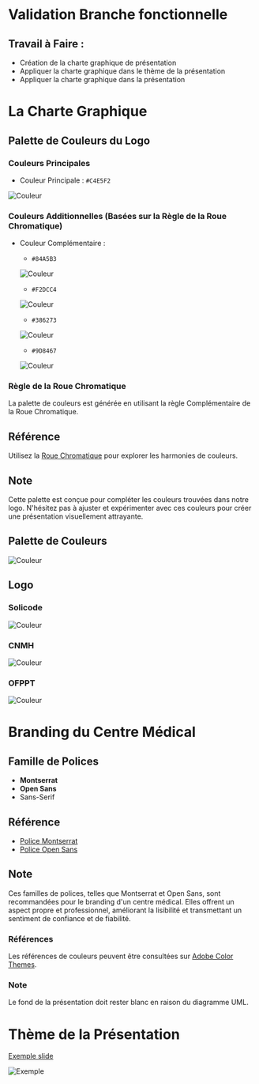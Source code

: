 # Validation Branche fonctionnelle

## Travail à Faire :
- Création de la charte graphique de présentation
- Appliquer la charte graphique dans le thème de la présentation
- Appliquer la charte graphique dans la présentation

# La Charte Graphique

## Palette de Couleurs du Logo

### Couleurs Principales
- Couleur Principale : `#C4E5F2`

![Couleur](img/Ref-C4E5F2.png)

### Couleurs Additionnelles (Basées sur la Règle de la Roue Chromatique)
- Couleur Complémentaire :
    - `#84A5B3`

    ![Couleur](img/Ref-84A5B3.png)

    - `#F2DCC4`

    ![Couleur](img/Ref-F2DCC4.png)

    - `#386273`

    ![Couleur](img/Ref-386273.png)

    - `#9D8467`

    ![Couleur](img/Ref-9D8467.png)

### Règle de la Roue Chromatique
La palette de couleurs est générée en utilisant la règle Complémentaire de la Roue Chromatique.

## Référence
Utilisez la [Roue Chromatique](https://www.sessions.edu/color-calculator/) pour explorer les harmonies de couleurs.

## Note
Cette palette est conçue pour compléter les couleurs trouvées dans notre logo. N'hésitez pas à ajuster et expérimenter avec ces couleurs pour créer une présentation visuellement attrayante.

## Palette de Couleurs

![Couleur](img/AdobeColor-CNMH.jpeg)

## Logo

### Solicode
![Couleur](img/solicode-logo.png)

### CNMH
![Couleur](img/cnmh-logo.jpg)

### OFPPT
![Couleur](img/ofppt-logo.png)

# Branding du Centre Médical

## Famille de Polices
- **Montserrat**
- **Open Sans**
- Sans-Serif

## Référence
- [Police Montserrat](https://fonts.google.com/specimen/Montserrat)
- [Police Open Sans](https://fonts.google.com/specimen/Open+Sans)

## Note
Ces familles de polices, telles que Montserrat et Open Sans, sont recommandées pour le branding d'un centre médical. Elles offrent un aspect propre et professionnel, améliorant la lisibilité et transmettant un sentiment de confiance et de fiabilité.

### Références
Les références de couleurs peuvent être consultées sur [Adobe Color Themes](https://color.adobe.com/fr/My-Color-Theme-color-theme-5643d048-9e05-40a2-a5d2-5295a42aa663/).

### Note
Le fond de la présentation doit rester blanc en raison du diagramme UML.

# Thème de la Présentation

[Exemple slide](https://docs.google.com/presentation/d/1iipkAvkR68LQkmU8Gks_kWtWpdhh0VEgranMk800MWM/edit?usp=sharing)

![Exemple](img/Exemple.png)
